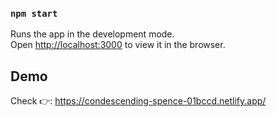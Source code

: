 ### `npm start`

Runs the app in the development mode.<br />
Open [http://localhost:3000](http://localhost:3000) to view it in the browser.

## Demo
Check 👉: https://condescending-spence-01bccd.netlify.app/

